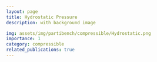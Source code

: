 ```yaml
---
layout: page
title: Hydrostatic Pressure
description: with background image

img: assets/img/partibench/compressible/Hydrostatic.png
importance: 1
category: compressible
related_publications: true
---
```


